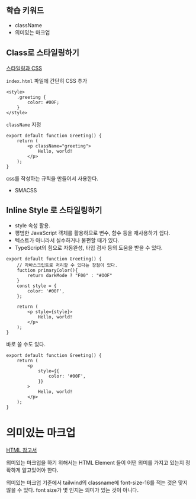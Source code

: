 ## 학습 키워드

- className
- 의미있는 마크업

## Class로 스타일링하기

[스타일링과 CSS](https://ko.reactjs.org/docs/faq-styling.html)

`index.html` 파일에 간단히 CSS 추가

```tsx
<style>
	.greeting {
		color: #00F;
	}
</style>
```

`className` 지정

```tsx
export default function Greeting() {
	return (
		<p className="greeting">
			Hello, world!
		</p>
	);
}
```

css를 작성하는 규칙을 만들어서 사용한다. 

- SMACSS

## Inline Style 로 스타일링하기

- style 속성 활용.
- 평범한 JavaScript 객체를 활용하므로 변수, 함수 등을 재사용하기 쉽다.
- 텍스트가 아니라서 실수하거나 불편할 때가 있다.
- TypeScript의 힘으로 자동완성, 타입 검사 등의 도움을 받을 수 있다.

```tsx
export default function Greeting() {
	// 자바스크립트로 처리할 수 있다는 장점이 있다.
	fuction primaryColor(){
		return darkMode ? "F00" : "#OOF"
	}
	const style = {
		color: '#00F',
	};
	
	return (
		<p style={style}>
			Hello, world!
		</p>
	);
}
```

바로 쓸 수도 있다.

```tsx
export default function Greeting() {
	return (
		<p
			style={{
				color: '#00F',
			}}
		>
			Hello, world!
		</p>
	);
}
```

# 의미있는 마크업

[HTML 참고서](https://developer.mozilla.org/ko/docs/Web/HTML/Reference)

의미있는 마크업을 하기 위해서는 HTML Element 들이 어떤 의미를 가지고 있는지 정확하게 알고있어야 한다.

의미있는 마크업 기준에서 tailwind의 classname에 font-size-16를 적는 것은 맞지 않을 수 있다. font size가 몇 인지는 의미가 있는 것이 아니다.
